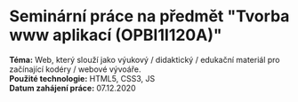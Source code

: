 # Seminární práce na předmět "Tvorba www aplikací (OPBI1I120A)"
**Téma:** Web, který slouží jako výukový / didaktický / edukační materiál pro začínající kodéry / webové vývoáře.<br>
**Použité technologie:** HTML5, CSS3, JS<br>
**Datum zahájení práce:** 07.12.2020
